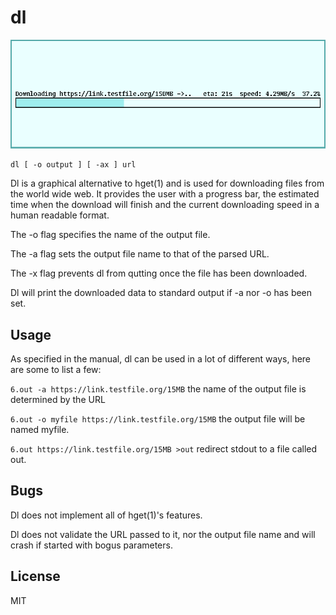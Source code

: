 # dl

![dl](screen.png)

	dl [ -o output ] [ -ax ] url

Dl is a graphical alternative to hget(1) and is used for downloading
files from the world wide web.  It provides the user with a progress
bar, the estimated time when the download will finish and the current
downloading speed in a human readable format.

The -o flag specifies the name of the output file.

The -a flag sets the output file name to that of the parsed URL.

The -x flag prevents dl from qutting once the file has been
downloaded.

Dl will print the downloaded data to standard output if -a
nor -o has been set.

## Usage
As specified in the manual, dl can be used in a lot of different ways,
here are some to list a few:

`6.out -a https://link.testfile.org/15MB` the name of the output file is determined by the URL

`6.out -o myfile https://link.testfile.org/15MB` the output file will be named myfile.

`6.out https://link.testfile.org/15MB >out` redirect stdout to a file called out.

## Bugs
Dl does not implement all of hget(1)'s features.

Dl does not validate the URL passed to it, nor the output file name
and will crash if started with bogus parameters.

## License
MIT
